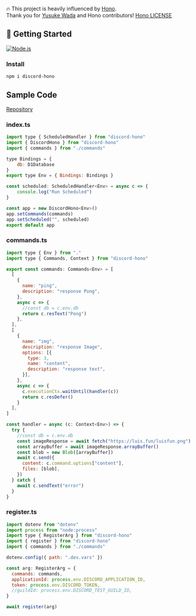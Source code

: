 
🔥 This project is heavily influenced by [Hono](https://github.com/honojs/hono).  
Thank you for [Yusuke Wada](https://github.com/yusukebe) and Hono contributors! [Hono LICENSE](https://github.com/honojs/hono/blob/main/LICENSE)

## 🚀 Getting Started

[<img alt="Node.js" src="https://img.shields.io/badge/Node.js-20.x-%23339933?logo=Node.js" />](https://nodejs.org)

### Install

```shell
npm i discord-hono
```

## Sample Code

[Repository](https://github.com/LuisFun/sample-discord-hono)

### index.ts

```js
import type { ScheduledHandler } from "discord-hono"
import { DiscordHono } from "discord-hono"
import { commands } from "./commands"

type Bindings = {
	db: D1Database
}
export type Env = { Bindings: Bindings }

const scheduled: ScheduledHandler<Env> = async c => {
	console.log("Run Scheduled")
}

const app = new DiscordHono<Env>()
app.setCommands(commands)
app.setScheduled("", scheduled)
export default app
```

### commands.ts

```js
import type { Env } from "."
import type { Commands, Context } from "discord-hono"

export const commands: Commands<Env> = [
  [
    {
      name: "ping",
      description: "response Pong",
    },
    async c => {
      //const db = c.env.db
      return c.resText("Pong")
    },
  ],
  [
    {
      name: "img",
      description: "response Image",
      options: [{
        type: 3,
        name: "content",
        description: "response text",
      }],
    },
    async c => {
      c.executionCtx.waitUntil(handler(c))
      return c.resDefer()
    }
  ],
]

const handler = async (c: Context<Env>) => {
  try {
    //const db = c.env.db
    const imageResponse = await fetch("https://luis.fun/luisfun.png")
    const arrayBuffer = await imageResponse.arrayBuffer()
    const blob = new Blob([arrayBuffer])
    await c.send({
      content: c.command.options["content"],
      files: [blob],
    })
  } catch {
    await c.sendText("error")
  }
}

```

### register.ts

```js
import dotenv from "dotenv"
import process from "node:process"
import type { RegisterArg } from "discord-hono"
import { register } from "discord-hono"
import { commands } from "./commands"

dotenv.config({ path: ".dev.vars" })

const arg: RegisterArg = {
  commands: commands,
  applicationId: process.env.DISCORD_APPLICATION_ID,
  token: process.env.DISCORD_TOKEN,
  //guildId: process.env.DISCORD_TEST_GUILD_ID,
}

await register(arg)
```
